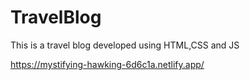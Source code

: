 # TravelBlog
 This is a travel blog developed using HTML,CSS and JS
 
 https://mystifying-hawking-6d6c1a.netlify.app/
